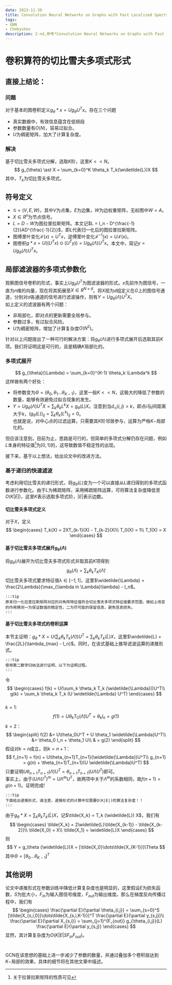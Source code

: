 ```yaml
---
date: 2023-11-30
title: Convolution Neural Networks on Graphs with Fast Localized Spectral Filtering
tags:
- GNN
- Chebyshev
description: 2-nd,参考*Convolution Neural Networks on Graphs with Fast Localized Spectral Filtering*
---
```

# 卷积算符的切比雪夫多项式形式

## 直接上结论：    
### 问题
对于基本的图卷积定义$g_{\theta}\ast x = U g_{\theta} U^T x$。存在三个问题    
- 真实数据中，有效信息蕴含在低频段
- 参数数量有$O(N)$，容易过拟合。    
- $U$为稠密矩阵，加大了计算复杂度。

### 解决    
基于切比雪夫多项式分解，选取$K$阶，这里$K << N$。
$$
g_{\theta} \ast X = \sum_{k=0}^K \theta_k T_k(\widetilde{L})X
$$
其中，$T_k$为切比雪夫多项式。

## 符号定义
- $\mathscr{G} = (V,E,W)$，其中$V$为点集，$E$为边集，$W$为边权重矩阵，无权图中$W=A$。    
- $X \in R^n$为节点信号。    
- $L = D- W$为图拉普拉斯矩阵。本文记$L = I_n - D^{\frac{-1}{2}}AD^{\frac{-1}{2}}$，即$L$代表归一化后的图拉普拉斯矩阵。
- 图傅里叶变化$\mathscr{F}(x) = U^T x$，逆傅里叶变化$\mathscr{F^{-1}}(x) = U\mathscr{F}(x)$。
- 图卷积$g \ast x = U((U^Tx) \odot (U^Ty)) = Ug_{\theta}(\Lambda)U^Tx$。本文中，简记$y = Ug_{\theta}(\Lambda)U^Tx$。
## 局部滤波器的多项式参数化
观察图信号卷积的形式，事实上$Ug_{\theta}U^T$为图滤波器的形式。$x$先前作为图信号，一直为$n$维的向量，现在将其拓展至$X \in R^{N \times d}$。将$X$视为$d$组定义在$G$上的图信号通道，分别对$d$各通道的信号进行滤波操作，则有$Y = Ug_{\theta}(\Lambda)U^TX$。     
如上定义的滤波器有两个问题：
- 非局部化，即对点的更新需要全局参与。
- 参数过多，有过拟合风险。
- $U$为稠密矩阵，增加了计算复杂度$O(N^2)$。    

针对以上问题提出了一种可行的解决方案：将$g_{\theta}(\Lambda)$进行多项式展开后选取其前$K$项。我们将证明这是可行的，且是精确$K$局部化的。
### 多项式展开
$$
g_{\theta}(\Lambda) = \sum_{k=0}^{K-1} \theta_k \Lambda^k
$$
这样做有两个好处：
- 将参数变为$\Theta = (\theta_0,\theta_1...\theta_{K-1})$，这里一般$K <<N$，这极大的降低了参数的数量，能够有效避免过拟合现象的发生。
- $Y = Ug_\theta(\Lambda) U^TX = \sum_k \theta_k L^k X = g_\theta (L) X$。注意到当$d_{\mathscr{G}}(i,j) > k$，即点$i$与$j$间距离大于$k$，$(g_\theta (L))_{ij} = \sum_k \theta_k (L^k)_{ij} = 0$。    
也就是说，对中心点的过滤运算，只需要其$K$阶邻居参与，运算为严格$K-$局部化的。

但应该注意到，目前为止，思路是可行的，但简单的多项式分解仍存在问题，例如$L$本身的特征值[^1]为$[0,1]$的，这导致数值不稳定性的出现。

接下来，基于以上想法，给出论文中的改进方法。

### 基于递归的快速滤波
考虑利用切比雪夫的递归形式，将$g_\theta (L)$变为一个可以直接从$L$递归得到的多项式函数进行参数化。由于$L$为稀疏矩阵，采用稀疏矩阵运算，可将算法复杂度降低至$O(K|E|)$，这里$K$表示选取多项式阶，$|E|$表示边数。
#### 切比雪夫多项式定义
对于$X$，定义
$$
\begin{cases}
T_k(X) = 2XT_{k-1}(X) - T_{k-2}(X)\\
T_0(X) = 1\\
T_1(X) = X
\end{cases}
$$

#### 基于切比雪夫多项式展开$g_\theta (\Lambda)$
将$g_\theta (\Lambda)$展开为切比雪夫多项式形式并取其前$K$项得到
$$
g_\theta (\Lambda) = \sum_k \theta_k T_K(\widetilde{\Lambda})
$$
切比雪夫多项式要求特征值$\lambda \in [-1,1]$，这里$\widetilde{\Lambda} = \frac{2\Lambda}{\max_{\lambda in \Lambda}\lambda} - I_n$。
```
:::tip
原本归一化拉普拉斯矩阵对应的对角阵特征值符合切比雪夫多项式特征值要求范围，做如上改变的作用猜测一为保证数值的稳定性，二为尽可能的保留信息，避免信息损失。
:::
```

#### 基于切比雪夫多项式的卷积运算
本节主证明：$g_\theta \ast X =U(\sum_k \theta_k T_k (\widetilde{\Lambda}))U^T =  \sum_k \theta_k T_k(\widetilde{L}) X$，这里$\widetilde{L} = \frac{2L}{\lambda_{max} - I_n}$。同时，在该式基础上推导滤波运算的递推形式。    
```
:::tip
使用第二数学归纳法进行证明，以下为证明过程。
:::
```
令
$$
\begin{cases}
f(k) = U(\sum_k \theta_k T_k (\widetilde{\Lambda}))U^T\\
g(k) = \sum_k \theta_k T_k (U \widetilde{\Lambda} U^T)
\end{cases}
$$    
$k =1$:    
$$
f(1)  = U \theta_k T_0(\widetilde{\Lambda})U^T = \theta_k I_n = g(1)
$$
$k = 2$：
$$
\begin{split}
f(2) &= U\theta_0U^T + U \theta_1 \widetilde{\Lambda}U^T\\
&= \theta_0 I_n + \theta_1 U\\
& = g(2)
\end{split}
$$
假设对$k=n$成立，则$k = n+1$：
$$
f_{n+1} = f(n) + U\theta_{n+1}T_{n+1}(\widetilde{\Lambda})U^T\\
g_{n+1} = g(n) + \theta_{n+1}T_{n+1}(U \widetilde{\Lambda}U^T)
$$
只要证明$U\theta_{n+1}T_{n+1}(\widetilde{\Lambda})U^T = \theta_{n+1}T_{n+1}(U \widetilde{\Lambda}U^T)$即可。    
事实上，由于$(U \widetilde{\Lambda} U^T)^m = U \widetilde{\Lambda}^m U^T$，故两项中关于$\widetilde{\Lambda}^m$的系数相同，故$f(n+1) = g(n+1)$。证明完成!    
```
:::tip
下面给出递推形式，请注意，递推形式的计算中仅需要O(K|E|)的算法复杂度！！
:::
```
由于$g_\theta \ast X= \sum_k \theta_k T_k(\widetilde{L}) X$，记$\tilde{X_k} = T_k (\widetilde{L}) X$，我们有
$$
\begin{cases}
\tilde{X_k} = 2\widetilde{L}\tilde{X_{k-1}} - \tilde{X_{k-2}}\\
\tilde{X_0} = X\\
\tilde{X_1} = \widetilde{L}X
\end{cases}
$$
则
$$
Y = g_\theta (\widetilde{L})X = [\tilde{X_0}\dots\tilde{X_{K-1}}]\Theta
$$
其中$\Theta = [\theta_0\dots \theta_{K-1}]^T$    

## 其他说明
论文中递推形式在参数训练中降低计算复杂度也是明显的，这里假设$E$为损失函数，$S$为批大小，$F_{in}$为输入图信号维度，$F_{out}$为输出维度。那么在梯度反向传播过程中，我们有
$$
\begin{cases}
\frac{\partial E}{\partial \theta_{i,j}} = \sum_{s=0}^S [\tilde{X_{s,i,0}}\dots\tilde{X_{s,i,K-1}}]^T \frac{\partial E}{\partial y_{s,j}}\\
\frac{\partial E}{\partial X_{s,i}} = \sum_{j=1}^{F_{out}} g_{\theta_{i,j}}(L) \frac{\partial E}{\partial y_{s,j}}
\end{cases}
$$
显然，其计算复杂度为$O(K|E|SF_{in}F_{out})$。
#
GCN在该思想的基础上进一步减少了参数的数量，并通过叠加多个卷积层达到$K-$局部的效果，具体的细节将在其他文章中描述。

[^1]:关于拉普拉斯矩阵的性质可见